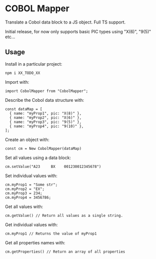 # COBOL Mapper

Translate a Cobol data block to a JS object. Full TS support.

Initial release, for now only supports basic PIC types using "X(6)", "9(5)" etc...

## Usage

Install in a particular project:

```
npm i XX_TODO_XX
```

Import with:

```
import CobolMapper from "CobolMapper";
```

Describe the Cobol data structure with:

```
const dataMap = [
  { name: "myProp1", pic: "X(8)" },
  { name: "myProp2", pic: "X(6)" },
  { name: "myProp3", pic: "9(5)" },
  { name: "myProp4", pic: "9(10)" },
];
```

Create an object with:

```
const cm = New CobolMapper(dataMap)
```

Set all values using a data block:

```
cm.setValue("A23     BX    001230012345678")
```

Set individual values with:

```
cm.myProp1 = "Some str";
cm.myProp2 = "EX";
cm.myProp3 = 234;
cm.myProp4 = 3456786;
```

Get all values with:

```
cm.getValue() // Return all values as a single string.
```

Get individual values with:

```
cm.myProp1 // Returns the value of myProp1
```

Get all properties names with:

```
cm.getProperties() // Return an array of all properties
```
